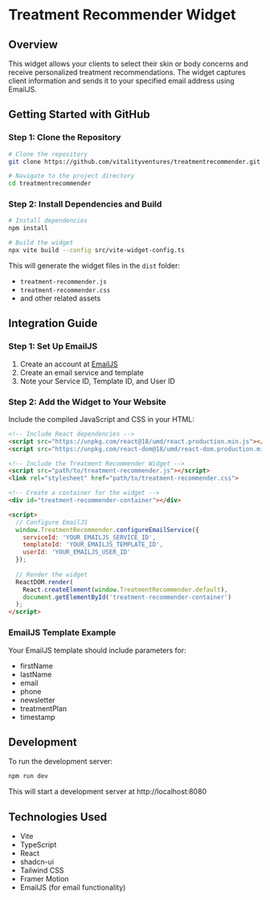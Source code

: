 
# Treatment Recommender Widget

## Overview

This widget allows your clients to select their skin or body concerns and receive personalized treatment recommendations. The widget captures client information and sends it to your specified email address using EmailJS.

## Getting Started with GitHub

### Step 1: Clone the Repository

```bash
# Clone the repository
git clone https://github.com/vitalityventures/treatmentrecommender.git

# Navigate to the project directory
cd treatmentrecommender
```

### Step 2: Install Dependencies and Build

```bash
# Install dependencies
npm install

# Build the widget
npx vite build --config src/vite-widget-config.ts
```

This will generate the widget files in the `dist` folder:
- `treatment-recommender.js`
- `treatment-recommender.css`
- and other related assets

## Integration Guide

### Step 1: Set Up EmailJS

1. Create an account at [EmailJS](https://www.emailjs.com/)
2. Create an email service and template
3. Note your Service ID, Template ID, and User ID

### Step 2: Add the Widget to Your Website

Include the compiled JavaScript and CSS in your HTML:

```html
<!-- Include React dependencies -->
<script src="https://unpkg.com/react@18/umd/react.production.min.js"></script>
<script src="https://unpkg.com/react-dom@18/umd/react-dom.production.min.js"></script>

<!-- Include the Treatment Recommender Widget -->
<script src="path/to/treatment-recommender.js"></script>
<link rel="stylesheet" href="path/to/treatment-recommender.css">

<!-- Create a container for the widget -->
<div id="treatment-recommender-container"></div>

<script>
  // Configure EmailJS
  window.TreatmentRecommender.configureEmailService({
    serviceId: 'YOUR_EMAILJS_SERVICE_ID',
    templateId: 'YOUR_EMAILJS_TEMPLATE_ID',
    userId: 'YOUR_EMAILJS_USER_ID'
  });
  
  // Render the widget
  ReactDOM.render(
    React.createElement(window.TreatmentRecommender.default),
    document.getElementById('treatment-recommender-container')
  );
</script>
```

### EmailJS Template Example

Your EmailJS template should include parameters for:
- firstName
- lastName
- email
- phone
- newsletter
- treatmentPlan
- timestamp

## Development

To run the development server:

```bash
npm run dev
```

This will start a development server at http://localhost:8080

## Technologies Used

- Vite
- TypeScript
- React
- shadcn-ui
- Tailwind CSS
- Framer Motion
- EmailJS (for email functionality)
